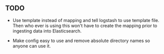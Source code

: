 ## TODO

- Use template instead of mapping and tell logstash to use template file. Then
who ever is using this won't have to create the mapping prior to
ingesting data into Elasticsearch.

- Make config easy to use and remove absolute directory names
so anyone can use it.
